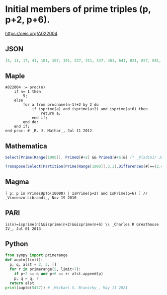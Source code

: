 # Initial members of prime triples \(p, p\+2, p\+6\)\.
https://oeis.org/A022004
## JSON
```JSON
[5, 11, 17, 41, 101, 107, 191, 227, 311, 347, 461, 641, 821, 857, 881, 1091, 1277, 1301, 1427, 1481, 1487, 1607, 1871, 1997, 2081, 2237, 2267, 2657, 2687, 3251, 3461, 3527, 3671, 3917, 4001, 4127, 4517, 4637, 4787, 4931, 4967, 5231, 5477]
```
## Maple
```Maple
A022004 := proc(n)
    if n= 1 then
        5;
    else
        for a from procname(n-1)+2 by 2 do
            if isprime(a) and isprime(a+2) and isprime(a+6) then
                return a;
            end if;
        end do:
    end if;
end proc: # _R. J. Mathar_, Jul 11 2012
```
## Mathematica
```Mathematica
Select[Prime[Range[1000]], PrimeQ[#+2] && PrimeQ[#+6]&] (* _Vladimir Joseph Stephan Orlovsky_, Mar 30 2011 *)
```
```Mathematica
Transpose[Select[Partition[Prime[Range[1000]],3,1],Differences[#]=={2,4}&]][[1]] (* _Harvey P. Dale_, Dec 24 2011 *)
```
## Magma
```Magma
[ p: p in PrimesUpTo(10000) | IsPrime(p+2) and IsPrime(p+6) ] // _Vincenzo Librandi_, Nov 19 2010
```
## PARI
```PARI
is(n)=isprime(n)&&isprime(n+2)&&isprime(n+6) \\ _Charles R Greathouse IV_, Jul 01 2013
```
## Python
```Python
from sympy import primerange
def aupto(limit):
  p, q, alst = 2, 3, []
  for r in primerange(5, limit+7):
    if p+2 == q and p+6 == r: alst.append(p)
    p, q = q, r
  return alst
print(aupto(5477)) # _Michael S. Branicky_, May 11 2021
```
